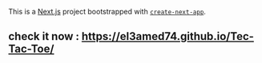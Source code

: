 This is a [Next.js](https://nextjs.org/) project bootstrapped with [`create-next-app`](https://github.com/vercel/next.js/tree/canary/packages/create-next-app).

## check it now : https://el3amed74.github.io/Tec-Tac-Toe/
